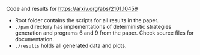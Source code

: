 Code and results for https://arxiv.org/abs/2101.10459

- Root folder contains the scripts for all results in the paper.
- `./pam` directory has implementations of deterministic strategies generation and programs 6 and 9 from the paper. Check source files for documentation.
- `./results` holds all generated data and plots.
